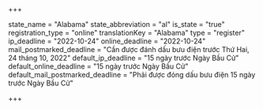 +++

state_name = "Alabama"
state_abbreviation = "al"
is_state = "true"
registration_type = "online"
translationKey = "Alabama"
type = "register"
ip_deadline = "2022-10-24"
online_deadline = "2022-10-24"
mail_postmarked_deadline = "Cần được đánh dấu bưu điện trước Thứ Hai, 24 tháng 10, 2022"
default_ip_deadline = "15 ngày trước Ngày Bầu Cử"
default_online_deadline = "15 ngày trước Ngày Bầu Cử"
default_mail_postmarked_deadline = "Phải được đóng dấu bưu điện 15 ngày trước Ngày Bầu Cử"

+++
